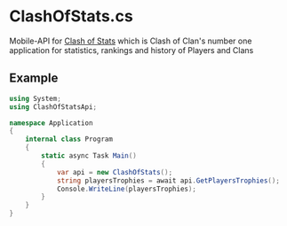 # ClashOfStats.cs
Mobile-API for [Clash of Stats](https://play.google.com/store/apps/details?id=com.clashofstats) which is Clash of Clan's number one application for statistics, rankings and history of Players and Clans

## Example
```cs
using System;
using ClashOfStatsApi;

namespace Application
{
    internal class Program
    {
        static async Task Main()
        {
            var api = new ClashOfStats();
            string playersTrophies = await api.GetPlayersTrophies();
            Console.WriteLine(playersTrophies);
        }
    }
}
```
